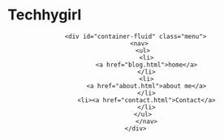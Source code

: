 
<html lang="en">
<head>
  <meta charset="UTF-8">
  <meta http-equiv="X-UA-Compatible" content="IE=Edge">
  <meta name="viewport" content="width=device-width, initial-scale=1">

  <title>Home</title>
  
  <!-- HTML -->
  

  <!-- Custom Styles -->
  <link rel="stylesheet" href="style.css">
</head>

<body>
  <div id="header">
    <p> <h1>Techhygirl</h1></p>
    <header>
      
    <div id="container-fluid" class="menu">
      <nav>
        <ul>
          <li>
          <a href="blog.html">home</a>
          </li>
          <li>
          <a href="about.html">about me</a>
          </li>
          <li><a href="contact.html">Contact</a>
          </li>
        </ul>
          </nav>
    </div>
  </div>
  </header>
  <!-- Project -->
  <script src="main.js"></script>
